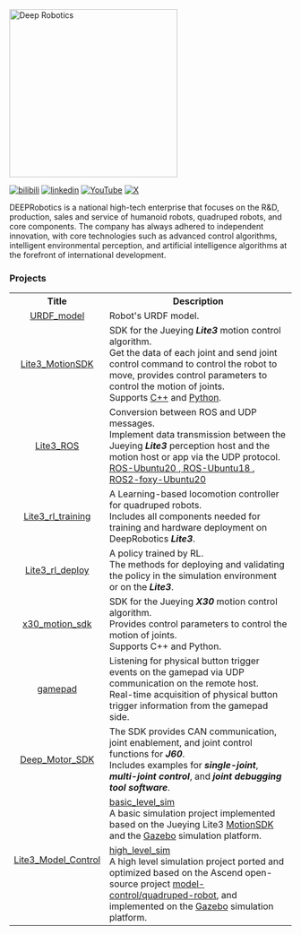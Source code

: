 <img src="https://www.deeprobotics.cn/public/static/robot/images/logo_.png" alt="Deep Robotics" width="300">

[![bilibili](https://img.shields.io/badge/bilibili-f87598?style=flat&logo=bilibili&logoColor=white&labelColor=f87598&color=f87598)](https://space.bilibili.com/22477177)
[![linkedin](https://img.shields.io/badge/Linkedin-1465bd?style=flat&logoColor=white&labelColor=1465bd&color=1465bd)](https://cn.linkedin.com/company/deep-robotics)
[![YouTube](https://img.shields.io/badge/YouTube-%23ff1a47?style=flat&logo=Youtube&labelColor=%23ff1a47)](https://www.youtube.com/@deeprobotics8601)
[![X](https://img.shields.io/badge/Twitter-black?style=flat&logo=X&labelColor=black)](https://x.com/DeepRobotics_CN)

DEEPRobotics is a national high-tech enterprise that focuses on the R&D, production, sales and service of humanoid robots, quadruped robots, and core components.
The company has always adhered to independent innovation, with core technologies such as advanced control algorithms, intelligent environmental perception, and artificial intelligence algorithms at the forefront of international development.

### Projects

<table style="width: 100%; table-layout: fixed; border-collapse: collapse;">
  <tr>
    <th> Title </th>
    <th> Description </th>
  </tr>

  <tr>
    <td align="center"><a href="https://github.com/DeepRoboticsLab/URDF_model"> URDF_model </a></td>
    <td> Robot's URDF model.
    </td>
  </tr>

  <tr>
    <td align="center"><a href="https://github.com/DeepRoboticsLab/Lite3_MotionSDK"> Lite3_MotionSDK </a></td>
    <td> SDK for the Jueying <b><i>Lite3</b></i> motion control algorithm.
    <br> Get the data of each joint and send joint control command to control the robot to move, provides control parameters to control the motion of joints.
    <br> Supports <a href="https://github.com/DeepRoboticsLab/Lite3_MotionSDK">C++</a> and <a href="https://github.com/DeepRoboticsLab/Lite3_MotionSDK/tree/add_python">Python</a>.
    </td>
  </tr>

  <tr>
    <td align="center"><a href="https://github.com/DeepRoboticsLab/Lite3_ROS"> Lite3_ROS </a></td>
    <td> Conversion between ROS and UDP messages.
    <br> Implement data transmission between the Jueying <b><i>Lite3</b></i> perception host and the motion host or app via the UDP protocol.
    <br> <a href="https://github.com/DeepRoboticsLab/Lite3_ROS"> ROS-Ubuntu20 </a>,<a href="https://github.com/DeepRoboticsLab/Lite3_ROS/tree/ubuntu18"> ROS-Ubuntu18 </a>,<a href="https://github.com/DeepRoboticsLab/Lite3_ROS/tree/ros2-foxy"> ROS2-foxy-Ubuntu20 </a>
    </td>
  </tr>

  <tr>
    <td align="center"><a href="https://github.com/DeepRoboticsLab/Lite3_rl_training"> Lite3_rl_training </a></td>
    <td> A Learning-based locomotion controller for quadruped robots. 
    <br> Includes all components needed for training and hardware deployment on DeepRobotics <b><i>Lite3</b></i>.
    </td>
  </tr>
  
  <tr>
    <td align="center"><a href="https://github.com/DeepRoboticsLab/Lite3_rl_deploy"> Lite3_rl_deploy </a></td>
    <td> A policy trained by RL.
    <br> The methods for deploying and validating the policy in the simulation environment or on the <b><i>Lite3</b></i>.
    </td>
  </tr>
  
  <tr>
    <td align="center"><a href="https://github.com/DeepRoboticsLab/x30_motion_sdk"> x30_motion_sdk </a></td>
    <td> SDK for the Jueying <b><i>X30</b></i> motion control algorithm.  
    <br> Provides control parameters to control the motion of joints.
    <br> Supports C++ and Python.
    </td>
  </tr>
  
  <tr>
    <td align="center"><a href="https://github.com/DeepRoboticsLab/gamepad"> gamepad </a></td>
    <td> Listening for physical button trigger events on the gamepad via UDP communication on the remote host.
    <br> Real-time acquisition of physical button trigger information from the gamepad side.
    </td>
  </tr>

  <tr>
    <td align="center"><a href="https://github.com/DeepRoboticsLab/Deep_Motor_SDK"> Deep_Motor_SDK </a></td>
    <td> The SDK provides CAN communication, joint enablement, and joint control functions for <b><i>J60</b></i>. 
    <br> Includes examples for <b><i>single-joint</b></i>, <b><i>multi-joint control</b></i>, and <b><i>joint debugging tool software</b></i>.
    </td>
  </tr>

  <tr>
    <td rowspan="2" align="center"><a href="https://github.com/DeepRoboticsLab/Lite3_Model_Control"> Lite3_Model_Control </a></td>
    <td><a href="https://github.com/DeepRoboticsLab/Lite3_Model_Control/tree/main/basic_level_sim"> basic_level_sim </a>
    <br> A basic simulation project implemented based on the Jueying Lite3 <a href="https://github.com/DeepRoboticsLab/Lite3_MotionSDK">MotionSDK</a> and the <a href="https://gazebosim.org/">Gazebo</a> simulation platform.</td>
  </tr>
    <td><a href="https://github.com/DeepRoboticsLab/Lite3_Model_Control/tree/main/high_level_sim"> high_level_sim </a>
    <br> A high level simulation project ported and optimized based on the Ascend open-source project <a href="https://gitee.com/HUAWEI-ASCEND/quadruped-robot/tree/master/model-control">model-control/quadruped-robot</a>, and implemented on the <a href="https://gazebosim.org/">Gazebo</a> simulation platform.</td>

</table>

